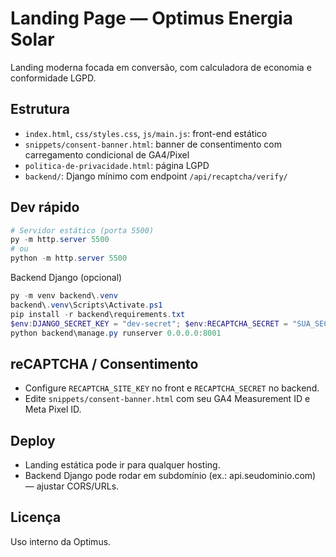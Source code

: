# Landing Page — Optimus Energia Solar

Landing moderna focada em conversão, com calculadora de economia e conformidade LGPD.

## Estrutura
- `index.html`, `css/styles.css`, `js/main.js`: front-end estático
- `snippets/consent-banner.html`: banner de consentimento com carregamento condicional de GA4/Pixel
- `politica-de-privacidade.html`: página LGPD
- `backend/`: Django mínimo com endpoint `/api/recaptcha/verify/`

## Dev rápido
```powershell
# Servidor estático (porta 5500)
py -m http.server 5500
# ou
python -m http.server 5500
```

Backend Django (opcional)
```powershell
py -m venv backend\.venv
backend\.venv\Scripts\Activate.ps1
pip install -r backend\requirements.txt
$env:DJANGO_SECRET_KEY = "dev-secret"; $env:RECAPTCHA_SECRET = "SUA_SECRET_KEY"
python backend\manage.py runserver 0.0.0.0:8001
```

## reCAPTCHA / Consentimento
- Configure `RECAPTCHA_SITE_KEY` no front e `RECAPTCHA_SECRET` no backend.
- Edite `snippets/consent-banner.html` com seu GA4 Measurement ID e Meta Pixel ID.

## Deploy
- Landing estática pode ir para qualquer hosting.
- Backend Django pode rodar em subdomínio (ex.: api.seudominio.com) — ajustar CORS/URLs.

## Licença
Uso interno da Optimus.
